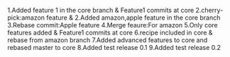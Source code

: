 1.Added feature 1 in the core branch & Feature1 commits at core
2.cherry-pick:amazon feature & 2.Added amazon,apple feature in the core branch
3.Rebase commit:Apple feature
4.Merge feaure:For amazon
5.Only core features added & Feature1 commits at core
6.recipe included in core & rebase from amazon branch
7.Added advanced features to core and rebased master to core
8.Added test release 0.1
9.Added test release 0.2
